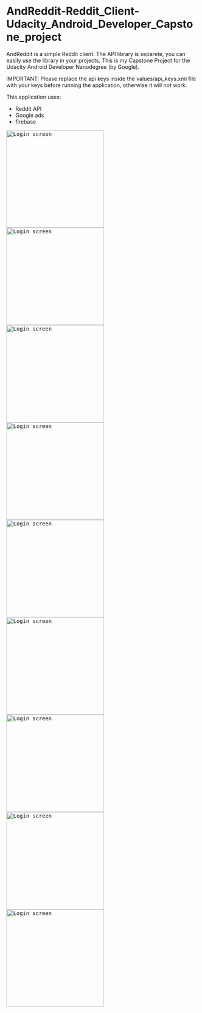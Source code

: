 # AndReddit-Reddit_Client-Udacity_Android_Developer_Capstone_project

AndReddit is a simple Reddit client. The API library is separete, you can easily use the library in your projects. 
This is my Capstone Project for the Udacity Android Developer Nanodegree (by Google). 

IMPORTANT: Please replace the api keys inside the values/api_keys.xml file with your keys before running the application, otherwise it will not work.

This application uses:
- Reddit API
- Google ads
- firebase 

<kbd>
<img src="./screenshots/1.Login.png" alt="Login screen" width="256"/>
</kbd>


<kbd>
<img src="./screenshots/2.GoogleAds.png" alt="Login screen" width="256"/>
</kbd>

<kbd>
<img src="./screenshots/3.RedditLogin.png" alt="Login screen" width="256"/>
</kbd>


<kbd>
<img src="./screenshots/4.RedditAuthorize.png" alt="Login screen" width="256"/>
</kbd>


<kbd>
<img src="./screenshots/5.SubscribedReddits.png" alt="Login screen" width="256"/>
</kbd>


<kbd>
<img src="./screenshots/6.Navigator.png" alt="Login screen" width="256"/>
</kbd>


<kbd>
<img src="./screenshots/7.Subreddit.png" alt="Login screen" width="256"/>
</kbd>


<kbd>
<img src="./screenshots/8. Favorites.png" alt="Login screen" width="256"/>
</kbd>


<kbd>
<img src="./screenshots/9.About.png" alt="Login screen" width="256"/>
</kbd>
